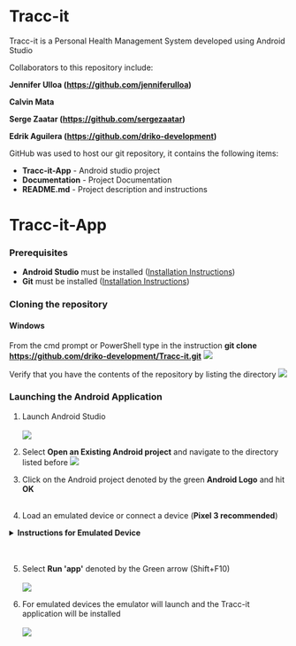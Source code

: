 # Tracc-it
Tracc-it is a Personal Health Management System developed using Android Studio

Collaborators to this repository include:

**Jennifer Ulloa (https://github.com/jenniferulloa)**

**Calvin Mata**

**Serge Zaatar (https://github.com/sergezaatar)** 

**Edrik Aguilera (https://github.com/driko-development)**

GitHub was used to host our git repository, it contains the following items:

* **Tracc-it-App** - Android studio project
* **Documentation** - Project Documentation
* **README.md** - Project description and instructions

# Tracc-it-App
### Prerequisites
* **Android Studio** must be installed ([Installation Instructions](https://developer.android.com/studio))
* **Git** must be installed ([Installation Instructions](https://git-scm.com/book/en/v2/Getting-Started-Installing-Git))

### Cloning the repository
#### Windows
From the cmd prompt or PowerShell type in the instruction 
**git clone https://github.com/driko-development/Tracc-it.git**
![](Documentation/Readme_Images/clone_repo.JPG) <br />

Verify that you have the contents of the repository by listing the directory
![](Documentation/Readme_Images/list_repo.JPG)

### Launching the Android Application
1. Launch Android Studio <br /> <br />
![](Documentation/Readme_Images/open_android_studio.JPG)

2. Select **Open an Existing Android project** and navigate to the directory listed before 
![](Documentation/Readme_Images/find_android_project.JPG)

3. Click on the Android project denoted by the green **Android Logo** and hit **OK** <br /> <br />

4. Load an emulated device or connect a device (**Pixel 3 recommended**) <br />
  <details><summary><b>Instructions for Emulated Device</b></summary>
  
  1. From the Android Studio application, up at the top select **No Devices**
  ![](Documentation/Readme_Images/no_devices.JPG)
  
  2. Select **Open AVD Manager**
  ![](Documentation/Readme_Images/device_manager.JPG)
 
  3. From Device Manager select **Create Virtual Device**  <br /> <br />
  
  4. Select a device (**Pixel 3** for testing purposes) and click **Next**
  ![](Documentation/Readme_Images/select_device.JPG)
  
  5. Choose Android version (**Nougat 7.0 minimum**) and click **Next**
  ![](Documentation/Readme_Images/android_version.JPG)
  
  6. Keep default settings and press **Finish**
  ![](Documentation/Readme_Images/default_settings.JPG)
  
  7. If the virtual device was created it will be displayed in the Device Manager
  ![](Documentation/Readme_Images/device_created.JPG)
    
</details> <br /> <br />

5. Select **Run 'app'** denoted by the Green arrow (Shift+F10) <br /> <br />
![](Documentation/Readme_Images/run_app.JPG)

6. For emulated devices the emulator will launch and the Tracc-it application will be installed <br /> <br />
![](Documentation/Readme_Images/launched_app.JPG)
